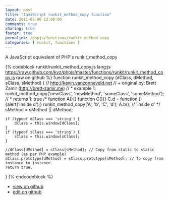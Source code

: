 ```yaml
---
layout: post
title: "JavaScript runkit_method_copy function"
date: 2011-02-06 12:00:00
comments: true
sharing: true
footer: true
permalink: /phpjs/functions/runkit_method_copy
categories: [ runkit, functions ]
---
```

A JavaScript equivalent of PHP's runkit_method_copy
<!-- more -->
{% codeblock runkit/runkit_method_copy.js lang:js https://raw.github.com/kvz/phpjs/master/functions/runkit/runkit_method_copy.js raw on github %}
function runkit_method_copy (dClass, dMethod, sClass, sMethod) {
    // http://kevin.vanzonneveld.net
    // +   original by: Brett Zamir (http://brett-zamir.me)
    // *     example 1: runkit_method_copy('newClass', 'newMethod', 'someClass', 'someMethod');
    // *     returns 1: true
/*
    function A(){}
    function C(){}
    C.d = function () {alert('inside d');}
    runkit_method_copy('A', 'b', 'C', 'd');
    A.b(); // 'inside d'
    */
    sMethod = sMethod || dMethod;

    if (typeof dClass === 'string') {
        dClass = this.window[dClass];
    }
    if (typeof sClass === 'string') {
        sClass = this.window[sClass];
    }

    //dClass[dMethod] = sClass[sMethod]; // Copy from static to static method (as per PHP example)
    dClass.prototype[dMethod] = sClass.prototype[sMethod]; // To copy from instance to instance
    return true;
}
{% endcodeblock %}
<ul>
 <li><a href="https://github.com/kvz/phpjs/blob/master/functions/runkit/runkit_method_copy.js">view on github</a></li>
 <li><a href="https://github.com/kvz/phpjs/edit/master/functions/runkit/runkit_method_copy.js">edit on github</a></li>
</ul>
